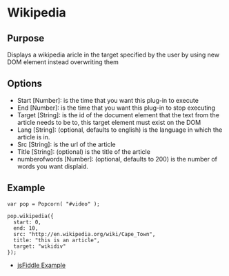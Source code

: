 # Wikipedia #

## Purpose ##

Displays a wikipedia aricle in the target specified by the user by using new DOM element instead overwriting them

## Options ##

* Start \[Number\]: is the time that you want this plug-in to execute
* End \[Number\]: is the time that you want this plug-in to stop executing
* Target \[String\]: is the id of the document element that the text from the article needs to be to, this target element must exist on the DOM
* Lang \[String\]: (optional, defaults to english) is the language in which the article is in.
* Src \[String\]: is the url of the article
* Title \[String\]: (optional) is the title of the article
* numberofwords \[Number\]: (optional, defaults to 200) is  the number of words you want displaid.

## Example ##

    var pop = Popcorn( "#video" );

    pop.wikipedia({
      start: 0,
      end: 10,
      src: "http://en.wikipedia.org/wiki/Cape_Town",
      title: "this is an article",
      target: "wikidiv"
    });

* [jsFiddle Example](http://jsfiddle.net/popcornjs/5q7QS/)
